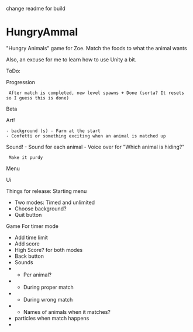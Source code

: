change readme for build

HungryAmmal
===========

"Hungry Animals" game for Zoe. Match the foods to what the animal wants

Also, an excuse for me to learn how to use Unity a bit. 

ToDo:

Progression

	 After match is completed, new level spawns + Done (sorta? It resets so I guess this is done)

Beta

Art!

	- background (s) - Farm at the start
	- Confetti or something exciting when an animal is matched up
Sound!
	- Sound for each animal
	- Voice over for "Which animal is hiding?"

	 Make it purdy

Menu

Ui



Things for release:
Starting menu
- Two modes: Timed and unlimited
- Choose background?
- Quit button
 
Game
For timer mode
- Add time limit
- Add score
- High Score?
for both modes
- Back button
- Sounds
- - Per animal? 
- - During proper match
- - During wrong match
- - Names of animals when it matches?
- particles when match happens
- 
